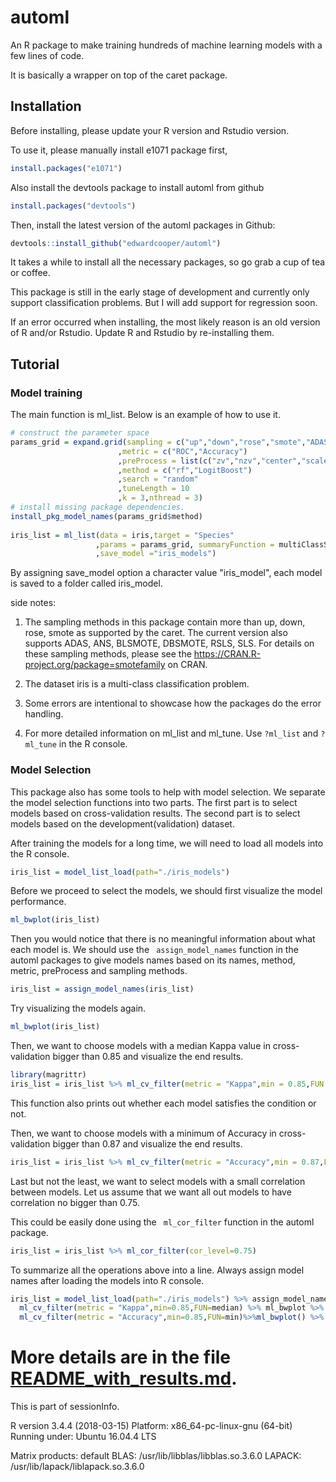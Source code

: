 # automl
An R package to make training hundreds of machine learning models with a few lines of code. 

It is basically a wrapper on top of the caret package.

## Installation 

Before installing, please update your R version and Rstudio version. 

To use it, please manually install e1071 package first,
```r
install.packages("e1071")
```
Also install the devtools package to install automl from github
```r
install.packages("devtools")
```
Then, install the latest version of the automl packages in Github: 
```r
devtools::install_github("edwardcooper/automl")
```
It takes a while to install all the necessary packages, so go grab a cup of tea or coffee. 


This package is still in the early stage of development and currently only support classification problems. But I will add support for regression soon. 

If an error occurred when installing, the most likely reason is an old version of R and/or Rstudio. Update R and Rstudio by re-installing them. 

## Tutorial


### Model training
The main function is ml_list. Below is an example of how to use it. 



```r
# construct the parameter space
params_grid = expand.grid(sampling = c("up","down","rose","smote","ADAS")
                        ,metric = c("ROC","Accuracy")
                        ,preProcess = list(c("zv","nzv","center","scale"),c("center","scale"))
                        ,method = c("rf","LogitBoost")
                        ,search = "random"
                        ,tuneLength = 10
                        ,k = 3,nthread = 3)
# install missing package dependencies.
install_pkg_model_names(params_grid$method)
 
iris_list = ml_list(data = iris,target = "Species"
                   ,params = params_grid, summaryFunction = multiClassSummary
                   ,save_model ="iris_models")
```

By assigning save_model option a character value "iris_model", each model is saved to a folder called iris_model.


side notes:

1. The sampling methods in this package contain more than up, down, rose, smote as supported by the caret. The current version also supports ADAS, ANS, BLSMOTE, DBSMOTE, RSLS, SLS. For details on these sampling methods, please see the https://CRAN.R-project.org/package=smotefamily on CRAN.

2. The dataset iris is a multi-class classification problem. 

3. Some errors are intentional to showcase how the packages do the error handling. 

3. For more detailed information on ml_list and ml_tune. Use `?ml_list` and `?ml_tune` in the R console. 






### Model Selection

This package also has some tools to help with model selection. We separate the model selection functions into two parts. The first part is to select models based on cross-validation results. The second part is to select models based on the development(validation) dataset.

After training the models for a long time, we will need to load all models into the R console. 

```r
iris_list = model_list_load(path="./iris_models")

```

Before we proceed to select the models, we should first visualize the model performance. 

```r
ml_bwplot(iris_list)

```

Then you would notice that there is no meaningful information about what each model is. We should use the ` assign_model_names` function in the automl packages to give models names based on its names, method, metric, preProcess and sampling methods.

```r
iris_list = assign_model_names(iris_list) 
```

Try visualizing the models again. 

```r
ml_bwplot(iris_list)

```

Then, we want to choose models with a median Kappa value in cross-validation bigger than 0.85 and visualize the end results. 
```r
library(magrittr)
iris_list = iris_list %>% ml_cv_filter(metric = "Kappa",min = 0.85,FUN = median) %>% ml_bwplot()
```

This function also prints out whether each model satisfies the condition or not. 

Then, we want to choose models with a minimum of Accuracy in cross-validation bigger than 0.87 and visualize the end results. 

```r
iris_list = iris_list %>% ml_cv_filter(metric = "Accuracy",min = 0.87,FUN = min) %>% ml_bwplot()
```

Last but not the least, we want to select models with a small correlation between models. Let us assume that we want all out models to have correlation no bigger than 0.75.

This could be easily done using the ` ml_cor_filter` function in the automl package.

```r
iris_list = iris_list %>% ml_cor_filter(cor_level=0.75)
```

To summarize all the operations above into a line. Always assign model names after loading the models into R console.

```r
iris_list = model_list_load(path="./iris_models") %>% assign_model_names %>% ml_bwplot %>%
  ml_cv_filter(metric = "Kappa",min=0.85,FUN=median) %>% ml_bwplot %>%
  ml_cv_filter(metric = "Accuracy",min=0.85,FUN=min)%>%ml_bwplot() %>% ml_cor_filter(cor_level = 0.75)
```


# More details are in the file [README_with_results.md](README_with_results.md).

This is part of sessionInfo. 

R version 3.4.4 (2018-03-15)
Platform: x86_64-pc-linux-gnu (64-bit)
Running under: Ubuntu 16.04.4 LTS

Matrix products: default
BLAS: /usr/lib/libblas/libblas.so.3.6.0
LAPACK: /usr/lib/lapack/liblapack.so.3.6.0
